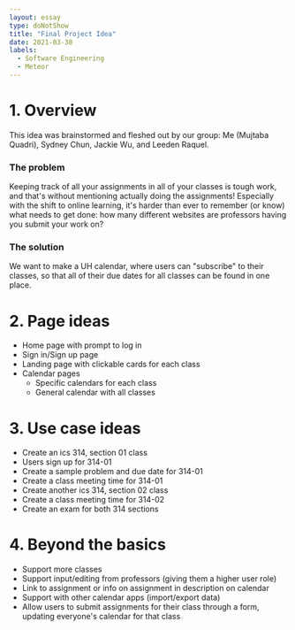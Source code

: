 ```yaml
---
layout: essay
type: doNotShow
title: "Final Project Idea"
date: 2021-03-30
labels:
  - Software Engineering
  - Meteor
---
```



# 1. Overview
This idea was brainstormed and fleshed out by our group: Me (Mujtaba Quadri), Sydney Chun, Jackie Wu, and Leeden Raquel.

### The problem

Keeping track of all your assignments in all of your classes is tough work, and that's without mentioning actually doing the assignments! Especially with the shift to online learning, it's harder than ever to remember (or know) what needs to get done: how many different websites are professors having you submit your work on?

### The solution

We want to make a UH calendar, where users can "subscribe" to their classes, so that all of their due dates for all classes can be found in one place.

# 2. Page ideas
- Home page with prompt to log in
- Sign in/Sign up page
- Landing page with clickable cards for each class
- Calendar pages
  - Specific calendars for each class
  - General calendar with all classes 

# 3. Use case ideas
- Create an ics 314, section 01 class
- Users sign up for 314-01
- Create a sample problem and due date for 314-01
- Create a class meeting time for 314-01
- Create another ics 314, section 02 class
- Create a class meeting time for 314-02
- Create an exam for both 314 sections

# 4. Beyond the basics
- Support more classes
- Support input/editing from professors (giving them a higher user role)
- Link to assignment or info on assignment in description on calendar
- Support with other calendar apps (import/export data)
- Allow users to submit assignments for their class through a form, updating everyone's calendar for that class

